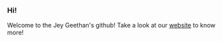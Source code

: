 ### Hi!

Welcome to the Jey Geethan's github! Take a look at our [website](https://www.jeygeethan.com/) to know more!
